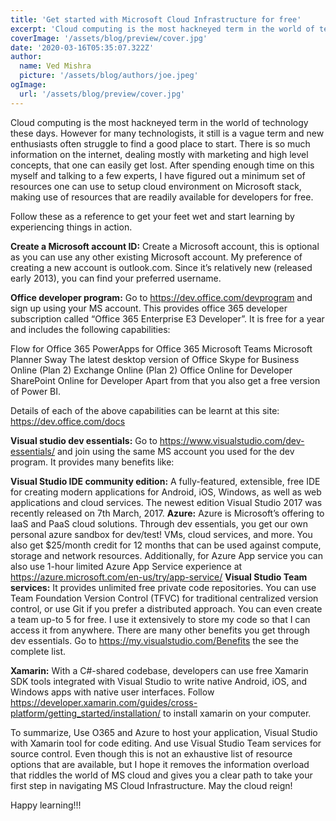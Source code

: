 ```yaml
---
title: 'Get started with Microsoft Cloud Infrastructure for free'
excerpt: 'Cloud computing is the most hackneyed term in the world of technology these days. However for many technologists, it still is a vague term and new enthusiasts often struggle to find a good place to start. There is so much information on the internet, dealing mostly with marketing and high level concepts, that one can easily get lost. After spending enough time on this myself and talking to a few experts, I have figured out a minimum set of resources one can use to setup cloud environment on Microsoft stack, making use of resources that are readily available for developers for free.'
coverImage: '/assets/blog/preview/cover.jpg'
date: '2020-03-16T05:35:07.322Z'
author:
  name: Ved Mishra
  picture: '/assets/blog/authors/joe.jpeg'
ogImage:
  url: '/assets/blog/preview/cover.jpg'
---
```


Cloud computing is the most hackneyed term in the world of technology these days. However for many technologists, it still is a vague term and new enthusiasts often struggle to find a good place to start. There is so much information on the internet, dealing mostly with marketing and high level concepts, that one can easily get lost. After spending enough time on this myself and talking to a few experts, I have figured out a minimum set of resources one can use to setup cloud environment on Microsoft stack, making use of resources that are readily available for developers for free.

Follow these as a reference to get your feet wet and start learning by experiencing things in action.

**Create a Microsoft account ID:**
Create a Microsoft account, this is optional as you can use any other existing Microsoft account. My preference of creating a new account is outlook.com. Since it’s relatively new (released early 2013), you can find your preferred username.

**Office developer program:**
Go to https://dev.office.com/devprogram and sign up using your MS account. This provides office 365 developer subscription called “Office 365 Enterprise E3 Developer”. It is free for a year and includes the following capabilities:

Flow for Office 365
PowerApps for Office 365
Microsoft Teams
Microsoft Planner
Sway
The latest desktop version of Office
Skype for Business Online (Plan 2)
Exchange Online (Plan 2)
Office Online for Developer
SharePoint Online for Developer
Apart from that you also get a free version of Power BI.

Details of each of the above capabilities can be learnt at this site: https://dev.office.com/docs

**Visual studio dev essentials:**
Go to https://www.visualstudio.com/dev-essentials/ and join using the same MS account you used for the dev program. It provides many benefits like:

**Visual Studio IDE community edition:** A fully-featured, extensible, free IDE for creating modern applications for Android, iOS, Windows, as well as web applications and cloud services. The newest edition Visual Studio 2017 was recently released on 7th March, 2017.
**Azure:** Azure is Microsoft’s offering to IaaS and PaaS cloud solutions. Through dev essentials, you get our own personal azure sandbox for dev/test! VMs, cloud services, and more. You also get $25/month credit for 12 months that can be used against compute, storage and network resources. Additionally, for Azure App service you can also use 1-hour limited Azure App Service experience at https://azure.microsoft.com/en-us/try/app-service/
**Visual Studio Team services:** It provides unlimited free private code repositories. You can use Team Foundation Version Control (TFVC) for traditional centralized version control, or use Git if you prefer a distributed approach. You can even create a team up-to 5 for free. I use it extensively to store my code so that I can access it from anywhere.
There are many other benefits you get through dev essentials. Go to https://my.visualstudio.com/Benefits the see the complete list.

**Xamarin:**
With a C#-shared codebase, developers can use free Xamarin SDK tools integrated with Visual Studio to write native Android, iOS, and Windows apps with native user interfaces. Follow https://developer.xamarin.com/guides/cross-platform/getting_started/installation/ to install xamarin on your computer.

To summarize, Use O365 and Azure to host your application, Visual Studio with Xamarin tool for code editing. And use Visual Studio Team services for source control.
Even though this is not an exhaustive list of resource options that are available, but I hope it removes the information overload that riddles the world of MS cloud and gives you a clear path to take your first step in navigating MS Cloud Infrastructure. May the cloud reign!

Happy learning!!!
